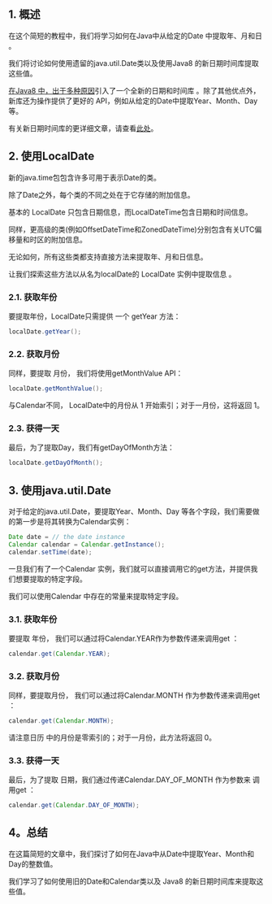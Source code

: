 ## 1. 概述

在这个简短的教程中，我们将学习如何在Java中从给定的Date 中提取年、月和日 。

我们将讨论如何使用遗留的java.util.Date类以及使用Java8 的新日期时间库提取这些值。

[在Java8 中，出于多种原因](http://www.oracle.com/technetwork/articles/java/jf14-date-time-2125367.html)引入了一个全新的日期和时间库 。除了其他优点外，新库还为操作提供了更好的 API，例如从给定的Date中提取Year、Month、Day等。

有关新日期时间库的更详细文章，请查看[此处](https://www.baeldung.com/java-8-date-time-intro)。

## 2. 使用LocalDate

新的java.time包包含许多可用于表示Date的类。

除了Date之外，每个类的不同之处在于它存储的附加信息。

基本的 LocalDate 只包含日期信息，而LocalDateTime包含日期和时间信息。

同样，更高级的类(例如OffsetDateTime和ZonedDateTime)分别包含有关UTC偏移量和时区的附加信息。

无论如何，所有这些类都支持直接方法来提取年、月和日信息。

让我们探索这些方法以从名为localDate的 LocalDate 实例中提取信息 。

### 2.1. 获取年份

要提取年份，LocalDate只需提供 一个 getYear 方法：

```java
localDate.getYear();
```

### 2.2. 获取月份

同样，要提取 月份， 我们将使用getMonthValue API：

```java
localDate.getMonthValue();
```

与Calendar不同， LocalDate中的月份从 1 开始索引；对于一月份，这将返回 1。

### 2.3. 获得一天

最后，为了提取Day，我们有getDayOfMonth方法：

```java
localDate.getDayOfMonth();
```

## 3. 使用java.util.Date

对于给定的java.util.Date，要提取Year、Month、Day 等各个字段，我们需要做的第一步是将其转换为Calendar实例：

```java
Date date = // the date instance
Calendar calendar = Calendar.getInstance();
calendar.setTime(date);
```

一旦我们有了一个Calendar 实例，我们就可以直接调用它的get方法，并提供我们想要提取的特定字段。

我们可以使用Calendar 中存在的常量来提取特定字段。

### 3.1. 获取年份

要提取 年份， 我们可以通过将Calendar.YEAR作为参数传递来调用get ：

```java
calendar.get(Calendar.YEAR);
```

### 3.2. 获取月份

同样，要提取月份， 我们可以通过将Calendar.MONTH 作为参数传递来调用get ：

```java
calendar.get(Calendar.MONTH);
```

请注意日历 中的月份是零索引的；对于一月份，此方法将返回 0。

### 3.3. 获得一天

最后，为了提取 日期，我们通过传递Calendar.DAY_OF_MONTH 作为参数来 调用get ：

```java
calendar.get(Calendar.DAY_OF_MONTH);
```

## 4。总结

在这篇简短的文章中，我们探讨了如何在Java中从Date中提取Year、Month和Day的整数值。

我们学习了如何使用旧的Date和Calendar类以及 Java8 的新日期时间库来提取这些值。